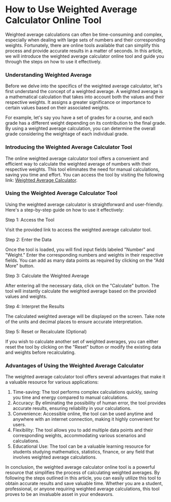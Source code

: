 How to Use Weighted Average Calculator Online Tool
==================================================

Weighted average calculations can often be time-consuming and complex, especially when dealing with large sets of numbers and their corresponding weights. Fortunately, there are online tools available that can simplify this process and provide accurate results in a matter of seconds. In this article, we will introduce the weighted average calculator online tool and guide you through the steps on how to use it effectively.

### Understanding Weighted Average

Before we delve into the specifics of the weighted average calculator, let's first understand the concept of a weighted average. A weighted average is a mathematical calculation that takes into account both the values and their respective weights. It assigns a greater significance or importance to certain values based on their associated weights.

For example, let's say you have a set of grades for a course, and each grade has a different weight depending on its contribution to the final grade. By using a weighted average calculation, you can determine the overall grade considering the weightage of each individual grade.

### Introducing the Weighted Average Calculator Tool

The online weighted average calculator tool offers a convenient and efficient way to calculate the weighted average of numbers with their respective weights. This tool eliminates the need for manual calculations, saving you time and effort. You can access the tool by visiting the following link: [Weighted Average Calculator](https://www.onlinecalculatorsfree.com/math/weighted-average-calculator.html).

### Using the Weighted Average Calculator Tool

Using the weighted average calculator is straightforward and user-friendly. Here's a step-by-step guide on how to use it effectively:

Step 1: Access the Tool

Visit the provided link to access the weighted average calculator tool.

Step 2: Enter the Data

Once the tool is loaded, you will find input fields labeled "Number" and "Weight." Enter the corresponding numbers and weights in their respective fields. You can add as many data points as required by clicking on the "Add More" button.

Step 3: Calculate the Weighted Average

After entering all the necessary data, click on the "Calculate" button. The tool will instantly calculate the weighted average based on the provided values and weights.

Step 4: Interpret the Results

The calculated weighted average will be displayed on the screen. Take note of the units and decimal places to ensure accurate interpretation.

Step 5: Reset or Recalculate (Optional)

If you wish to calculate another set of weighted averages, you can either reset the tool by clicking on the "Reset" button or modify the existing data and weights before recalculating.

### Advantages of Using the Weighted Average Calculator

The weighted average calculator tool offers several advantages that make it a valuable resource for various applications:

1. Time-saving: The tool performs complex calculations quickly, saving you time and energy compared to manual calculations.
2. Accuracy: By eliminating the possibility of human error, the tool provides accurate results, ensuring reliability in your calculations.
3. Convenience: Accessible online, the tool can be used anytime and anywhere with an internet connection, making it highly convenient for users.
4. Flexibility: The tool allows you to add multiple data points and their corresponding weights, accommodating various scenarios and calculations.
5. Educational Use: The tool can be a valuable learning resource for students studying mathematics, statistics, finance, or any field that involves weighted average calculations.

In conclusion, the weighted average calculator online tool is a powerful resource that simplifies the process of calculating weighted averages. By following the steps outlined in this article, you can easily utilize this tool to obtain accurate results and save valuable time. Whether you are a student, professional, or anyone requiring weighted average calculations, this tool proves to be an invaluable asset in your endeavors.